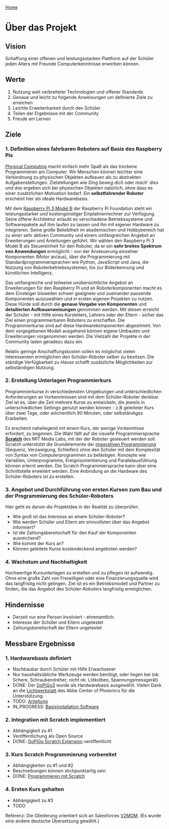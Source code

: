 [Home](..)

# Über das Projekt

## Vision

Schaffung einer offenen und leistungsstarken Plattform auf der Schüler jeden Alters mit Freunde Computerkenntnisse erwerben können.

## Werte

1. Nutzung weit verbreiteter Technologien und offener Standards
1. Genaue und leicht zu folgende Anweisungen um definierte Ziele zu erreichen
1. Leichte Erweiterbarkeit durch den Schüler
1. Teilen der Ergebnisse mit der Community
1. Freude am Lernen

## Ziele

### 1. Definition eines fahrbaren Roboters auf Basis des Raspberry Pis

[Physical Computing](https://de.wikipedia.org/wiki/Physical_Computing) macht einfach mehr Spaß als das trockene Programmieren am Computer. Wir Menschen können leichter eine Verbindnung zu physischen Objekten aufbauen als zu abstrakten Aufgabenstellungen. Zielstellungen wie *Ding beweg dich* oder *mach' dies und das* ergeben sich bei physischen Objekten natürlich, ohne dass es einer zusätzlichen Motivation bedarf. Ein **selbstfahrender Roboter** erscheint hier als ideale Hardwarebasis.

Mit dem [Raspberry Pi 3 Model B](https://www.raspberrypi.org/products/raspberry-pi-3-model-b/) der Raspberry Pi Foundation steht ein leistungsstarker und kostengünstiger Einplatinenrechner zur Verfügung. Seine offene Architektur erlaubt es verschiedene Betriebssysteme und Softwarepakete auf ihm laufen zu lassen und ihn mit eigener Hardware zu integrieren. Seine große Beliebtheit im akademischen und Hobbybereich hat zu einer sehr aktiven Community und einem umfangreichen Angebot an Erweiterungen und Anleitungen geführt. Wir wählen den Raspberry Pi 3 Model B als Steuereinheit für den Roboter, da er ein **sehr breites Spektrum von Anwendungen** ermöglicht - von der Ansteuerung einzelner Komponenten (Motor an/aus), über die Programmierung mit Standardprogrammiersprachen wie Python, JavaScript und Java, die Nutzung von Roboterbetriebssystemen, bis zur Bilderkennung und künstlichen Intelligenz.

Das umfangreiche und teilweise unübersichtliche Angebot an Erweiterungen für den Raspberry Pi und an Roboterkomponenten macht es dem Einsteiger bisweilen schwer geeignete und zueinander passende Komponenten auszuwählen und in ersten eigenen Projekten zu nutzen. Diese Hürde soll durch die **genaue Vorgabe von Komponenten** und **detailierten Aufbauanweisungen** genommen werden. Mit diesen erreicht der Schüler - mit Hilfe eines Kursleiters, Lehrers oder der Eltern - sicher das Ziel einen programmierbaren Roboters zu erschaffen. Die Programmierkurse sind auf diese Hardwarekomponenten abgestimmt. Von dem vorgegebenen Modell ausgehend können eigene Umbauten und Erweiterungen vorgenommen werden. Die Vielzahl der Projekte in der Community laden geradezu dazu ein.

Relativ geringe Anschaffungskosten sollen es möglichst vielen Interessenten ermöglichen den Schüler-Roboter selber zu besitzen. Die ständige Verfügbarkeit *zu Hause* schafft zusätzliche Möglichkeiten zur selbständigen Nutzung.

### 2. Erstellung Unterlagen Programmierkurs

Programmierkurse in verschiedensten Umgebungen und unterschiedlichen Anforderungen an Vorkenntnissen sind mit dem Schüler-Roboter denkbar. Ziel ist es, über die Zeit mehrere Kurse zu entwickeln, die jeweils in unterschiedlichen Settings genutzt werden können - z.B geleiteter Kurs über zwei Tage, oder wöchentlich 90 Minuten, oder selbständiges Erarbeiten.

Es erscheint naheliegend mit einem Kurs, der wenige Vorkenntisse erfordert, zu beginnen. Die Wahl fällt auf die visuelle Programmiersprache **[Scratch](https://de.wikipedia.org/wiki/Scratch_(Programmiersprache))** des MIT Media Labs, mit der der Roboter gesteuert werden soll. Scratch unterstützt die Grundelemente der [imperativen Programmierung](https://de.wikipedia.org/wiki/Imperative_Programmierung) (Sequenz, Verzweigung, Schleifen) ohne den Schüler mit dem Komplexität von Syntax von Computerprogrammen zu belästigen. Konzepte wie Variablen, Unterprogramme, Ereignisorientierung und Parallelausführung können erlernt werden. Die Scratch Programmiersprache kann über eine Schnittstelle erweitert werden. Eine Anbindung an die Hardware des Schüler-Roboters ist zu erstellen.

### 3. Angebot und Durchführung von ersten Kursen zum Bau und der Programmierung des Schüler-Roboters

Hier geht es darum die Projektidee in der Realität zu überprüfen.
* Wie groß ist das Interesse an einem Schüler-Roboter?
* Wie werden Schüler und Eltern am sinnvollsten über das Angebot informiert?
* Ist die Zahlungsbereitschaft für den Kauf der Komponenten ausreichend?
* Wie kommt der Kurs an?
* Können geleitete Kurse kostendeckend angeboten werden?

### 4. Wachstum und Nachhaltigkeit

Hochwertige Kursunterlagen zu erstellen und zu pflegen ist aufwendig. Ohne eine große Zahl von Freiwilligen oder eine Finanzierungsquelle wird das langfristig nicht gelingen. Ziel ist es ein Betriebsmodell und Partner zu finden, die das Angebot des Schüler-Roboters langfristig ermöglichen.

## Hindernisse

* Derzeit nur eine Person involviert - ehrenamtlich.
* Interesse der Schüler und Eltern ungetestet
* Zahlungsbereitschaft der Eltern ungetestet

## Messbare Ergebnisse

### 1. Hardwarebasis definiert

* Nachbaubar durch Schüler mit Hilfe Erwachsener
* Nur haushaltsübliche Werkzeuge werden benötigt, oder liegen bei (ok: Schere, Schraubendreher; nicht ok: Lötkolben, Spannungsmessgerät)
* DONE: Der [GoPiGo3](https://www.dexterindustries.com/gopigo3/) wurde als Hardwarebasis ausgewählt. Vielen Dank an die [Lichtwerkstatt](http://www.acp.uni-jena.de/lichtwerkstatt) des Abbe Center of Photonics für die Unterstützung.
* TODO: [Anleitung](../tutorials/build_a_robot/)
* IN_PROGRESS: [Basisinstallation Software](../tutorials/create_sr_image/)

### 2. Integration mit Scratch implementiert

* Abhängigkeit zu #1
* Veröffentlichung als Open Source
* DONE: [GoPiGo Scratch Extension](https://github.com/markokimpel/gopigoscratchextension) veröffentlicht

### 3. Kurs Scratch Programmierung vorbereitet

* Abhängigkeiten zu #1 und #2
* Beschreibungen können stichpunktartig sein
* DONE: [Programmieren mit Scratch](../tutorials/programming_with_scratch/)

### 4. Ersten Kurs gehalten

* Abhängigkeit zu #3
* TODO

Referenz: Die Gliederung orientiert sich an Salesforces [V2MOM](https://trailhead.salesforce.com/de/modules/manage_the_sfdc_organizational_alignment_v2mom/units/msfw_oav2m_creating_org_alignment_v2mom). (Es wurde eine andere deutsche Übersetzung gewählt.)
